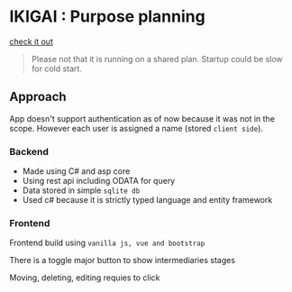 # IKIGAI : Purpose planning


[check it out](https://travelglobe.azurewebsites.net/index.html)

> Please not that it is running on a shared plan. Startup could be slow for cold start.

## Approach

App doesn't support authentication as of now because it was not in the scope. However each user is assigned a name (stored `client side`).

### Backend

- Made using C# and asp core
- Using rest api including ODATA for query
- Data stored in simple `sqlite db`
- Used c# because it is strictly typed language and entity framework

### Frontend

Frontend build using `vanilla js, vue and bootstrap`

There is a toggle major button to show intermediaries stages

Moving, deleting, editing requies to click
